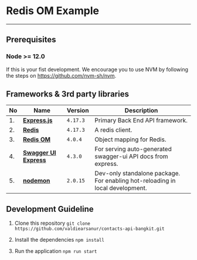 # Redis OM Example
---

## Prerequisites

### Node >= 12.0

If this is your fist development. We encourage you to use NVM by following the steps on https://github.com/nvm-sh/nvm.


## Frameworks & 3rd party libraries

|No| Name | Version | Description |
|--|--|--|--|
|1.| [**Express.js**](https://hapi.dev/) | `4.17.3` | Primary Back End API framework. |
|2.| [**Redis**](https://github.com/redis/node-redis) | `4.17.3` | A redis client. |
|3.| [**Redis OM**](https://github.com/redis/redis-om-node) | `4.0.4` | Object mapping for Redis. |
|4.| [**Swagger UI Express**](https://github.com/scottie1984/swagger-ui-express) | `4.3.0` | For serving auto-generated swagger-ui API docs from express. |
|5.| [**nodemon**](https://github.com/remy/nodemon) | `2.0.15` | Dev-only standalone package. For enabling hot-reloading in local development. |


## Development Guideline

1. Clone this repository `git clone https://github.com/valdiearsanur/contacts-api-bangkit.git`

1. Install the dependencies `npm install`

1. Run the application `npm run start`

